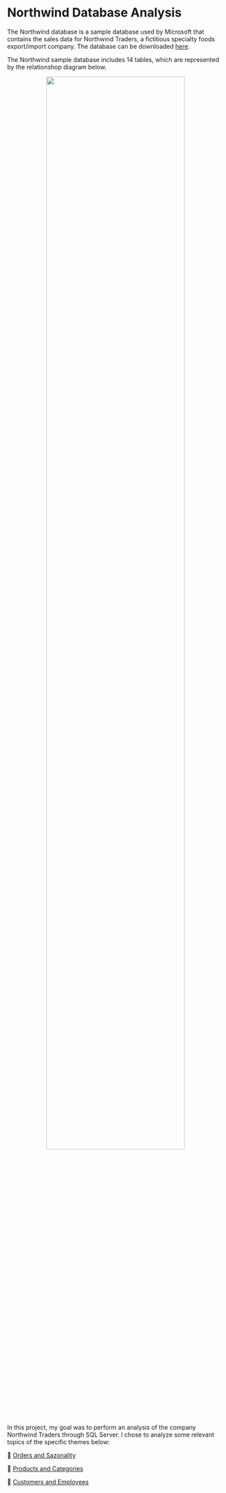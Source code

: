 # Northwind Database Analysis

The Northwind database is a sample database used by Microsoft that contains the sales data for Northwind Traders, a fictitious specialty foods export/import company. The database can be downloaded [here](https://github.com/microsoft/sql-server-samples/tree/master/samples/databases/northwind-pubs).

The Northwind sample database includes 14 tables, which are represented by the relationshop diagram below.

<p align="center">
<img src="https://docs.yugabyte.com/images/sample-data/northwind/northwind-er-diagram.png" width=80% height=80%>

In this project, my goal was to perform an analysis of the company Northwind Traders through SQL Server. I chose to analyze some relevant topics of the specific themes below:

🔹 [Orders and Sazonality](https://github.com/marianamannes/northwind-database-analysis/tree/main/orders%20and%20sazonality)

🔹 [Products and Categories](https://github.com/marianamannes/northwind-database-analysis/tree/main/products%20and%20categories)

🔹 [Customers and Employees](https://github.com/marianamannes/northwind-database-analysis/tree/main/customers%20and%20employees)
